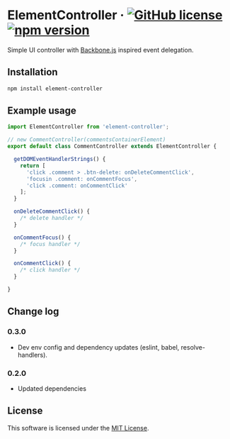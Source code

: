 # ElementController &middot; [![GitHub license](https://img.shields.io/github/license/insector-ab/element-controller.svg)](https://github.com/insector-ab/element-controller/blob/master/LICENSE) [![npm version](https://img.shields.io/npm/v/element-controller.svg?style=flat)](https://www.npmjs.com/package/element-controller)

Simple UI controller with [Backbone.js](http://backbonejs.org/#Events) inspired event delegation.


## Installation

```sh
npm install element-controller
```


## Example usage
```javascript
import ElementController from 'element-controller';

// new CommentController(commentsContainerElement)
export default class CommentController extends ElementController {

  getDOMEventHandlerStrings() {
    return [
      'click .comment > .btn-delete: onDeleteCommentClick',
      'focusin .comment: onCommentFocus',
      'click .comment: onCommentClick'
    ];
  }

  onDeleteCommentClick() {
    /* delete handler */
  }

  onCommentFocus() {
    /* focus handler */
  }

  onCommentClick() {
    /* click handler */
  }

}
```

## Change log

### 0.3.0
* Dev env config and dependency updates (eslint, babel, resolve-handlers).

### 0.2.0
* Updated dependencies


## License

This software is licensed under the [MIT License](https://github.com/insector-ab/element-controller/blob/master/LICENSE).
